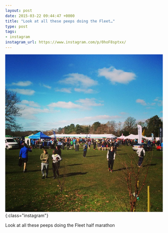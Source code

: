 ```yaml
---
layout: post
date: 2015-03-22 09:44:47 +0000
title: "Look at all these peeps doing the Fleet…"
type: post
tags:
- instagram
instagram_url: https://www.instagram.com/p/0hoF8sptxx/
---
```


![Instagram - 0hoF8sptxx](/img/0hoF8sptxx.jpg){:class="instagram"}

Look at all these peeps doing the Fleet half marathon
